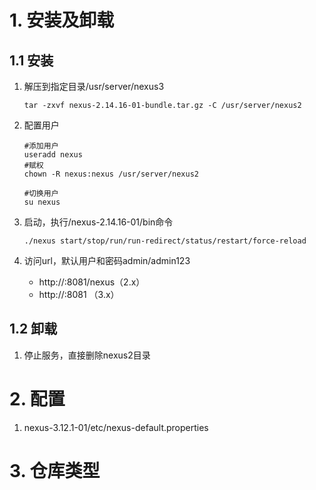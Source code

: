 # 	1. 安装及卸载

## 1.1 安装

1. 解压到指定目录/usr/server/nexus3

   ```shell
   tar -zxvf nexus-2.14.16-01-bundle.tar.gz -C /usr/server/nexus2 
   ```

2. 配置用户

   ```shell
   #添加用户
   useradd nexus
   #赋权
   chown -R nexus:nexus /usr/server/nexus2
   
   #切换用户
   su nexus
   ```

3. 启动，执行/nexus-2.14.16-01/bin命令

   ```shell
   ./nexus start/stop/run/run-redirect/status/restart/force-reload
   ```

4. 访问url，默认用户和密码admin/admin123

   - http://<IP>:8081/nexus（2.x）
   - http://<IP>:8081 （3.x）

## 1.2 卸载

1. 停止服务，直接删除nexus2目录

# 2. 配置

1. nexus-3.12.1-01/etc/nexus-default.properties

# 3. 仓库类型











